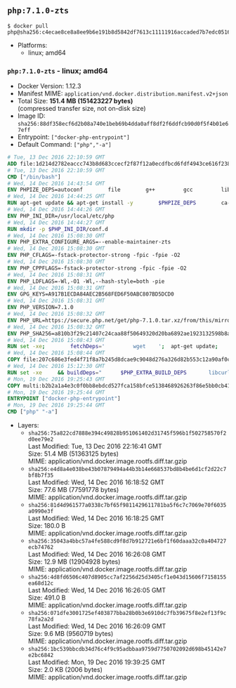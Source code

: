 ## `php:7.1.0-zts`

```console
$ docker pull php@sha256:c4ecae8ce8a8ee9b6e191b8d5842df7613c11111916accaded7b7edc05169e81
```

-	Platforms:
	-	linux; amd64

### `php:7.1.0-zts` - linux; amd64

-	Docker Version: 1.12.3
-	Manifest MIME: `application/vnd.docker.distribution.manifest.v2+json`
-	Total Size: **151.4 MB (151423227 bytes)**  
	(compressed transfer size, not on-disk size)
-	Image ID: `sha256:88df358ecf6d2b08a740e1beb69b4dda0aff8df2f6ddfcb90d0f5f4b01e67eff`
-	Entrypoint: `["docker-php-entrypoint"]`
-	Default Command: `["php","-a"]`

```dockerfile
# Tue, 13 Dec 2016 22:10:59 GMT
ADD file:1d214d2782eaccc743b8d683ccecf2f87f12a0ecdfbcd6fdf4943ce616f23870 in / 
# Tue, 13 Dec 2016 22:10:59 GMT
CMD ["/bin/bash"]
# Wed, 14 Dec 2016 14:43:54 GMT
ENV PHPIZE_DEPS=autoconf 		file 		g++ 		gcc 		libc-dev 		make 		pkg-config 		re2c
# Wed, 14 Dec 2016 14:44:25 GMT
RUN apt-get update && apt-get install -y 		$PHPIZE_DEPS 		ca-certificates 		curl 		libedit2 		libsqlite3-0 		libxml2 		xz-utils 	--no-install-recommends && rm -r /var/lib/apt/lists/*
# Wed, 14 Dec 2016 14:44:26 GMT
ENV PHP_INI_DIR=/usr/local/etc/php
# Wed, 14 Dec 2016 14:44:27 GMT
RUN mkdir -p $PHP_INI_DIR/conf.d
# Wed, 14 Dec 2016 15:08:30 GMT
ENV PHP_EXTRA_CONFIGURE_ARGS=--enable-maintainer-zts
# Wed, 14 Dec 2016 15:08:30 GMT
ENV PHP_CFLAGS=-fstack-protector-strong -fpic -fpie -O2
# Wed, 14 Dec 2016 15:08:30 GMT
ENV PHP_CPPFLAGS=-fstack-protector-strong -fpic -fpie -O2
# Wed, 14 Dec 2016 15:08:31 GMT
ENV PHP_LDFLAGS=-Wl,-O1 -Wl,--hash-style=both -pie
# Wed, 14 Dec 2016 15:08:31 GMT
ENV GPG_KEYS=A917B1ECDA84AEC2B568FED6F50ABC807BD5DCD0
# Wed, 14 Dec 2016 15:08:31 GMT
ENV PHP_VERSION=7.1.0
# Wed, 14 Dec 2016 15:08:32 GMT
ENV PHP_URL=https://secure.php.net/get/php-7.1.0.tar.xz/from/this/mirror PHP_ASC_URL=https://secure.php.net/get/php-7.1.0.tar.xz.asc/from/this/mirror
# Wed, 14 Dec 2016 15:08:32 GMT
ENV PHP_SHA256=a810b3f29c21407c24caa88f50649320d20ba6892ae1923132598b8a0ca145b6 PHP_MD5=cf36039303c47f493100afea522a8f53
# Wed, 14 Dec 2016 15:08:43 GMT
RUN set -xe; 		fetchDeps=' 		wget 	'; 	apt-get update; 	apt-get install -y --no-install-recommends $fetchDeps; 	rm -rf /var/lib/apt/lists/*; 		mkdir -p /usr/src; 	cd /usr/src; 		wget -O php.tar.xz "$PHP_URL"; 		if [ -n "$PHP_SHA256" ]; then 		echo "$PHP_SHA256 *php.tar.xz" | sha256sum -c -; 	fi; 	if [ -n "$PHP_MD5" ]; then 		echo "$PHP_MD5 *php.tar.xz" | md5sum -c -; 	fi; 		if [ -n "$PHP_ASC_URL" ]; then 		wget -O php.tar.xz.asc "$PHP_ASC_URL"; 		export GNUPGHOME="$(mktemp -d)"; 		for key in $GPG_KEYS; do 			gpg --keyserver ha.pool.sks-keyservers.net --recv-keys "$key"; 		done; 		gpg --batch --verify php.tar.xz.asc php.tar.xz; 		rm -r "$GNUPGHOME"; 	fi; 		apt-get purge -y --auto-remove $fetchDeps
# Wed, 14 Dec 2016 15:08:44 GMT
COPY file:207c686e3fed4f71f8a7b245d8dcae9c9048d276a326d82b553c12a90af0c0ca in /usr/local/bin/ 
# Wed, 14 Dec 2016 15:12:30 GMT
RUN set -xe 	&& buildDeps=" 		$PHP_EXTRA_BUILD_DEPS 		libcurl4-openssl-dev 		libedit-dev 		libsqlite3-dev 		libssl-dev 		libxml2-dev 	" 	&& apt-get update && apt-get install -y $buildDeps --no-install-recommends && rm -rf /var/lib/apt/lists/* 		&& export CFLAGS="$PHP_CFLAGS" 		CPPFLAGS="$PHP_CPPFLAGS" 		LDFLAGS="$PHP_LDFLAGS" 	&& docker-php-source extract 	&& cd /usr/src/php 	&& ./configure 		--with-config-file-path="$PHP_INI_DIR" 		--with-config-file-scan-dir="$PHP_INI_DIR/conf.d" 				--disable-cgi 				--enable-ftp 		--enable-mbstring 		--enable-mysqlnd 				--with-curl 		--with-libedit 		--with-openssl 		--with-zlib 				$PHP_EXTRA_CONFIGURE_ARGS 	&& make -j "$(nproc)" 	&& make install 	&& { find /usr/local/bin /usr/local/sbin -type f -executable -exec strip --strip-all '{}' + || true; } 	&& make clean 	&& docker-php-source delete 		&& apt-get purge -y --auto-remove -o APT::AutoRemove::RecommendsImportant=false $buildDeps
# Mon, 19 Dec 2016 19:25:43 GMT
COPY multi:b2b2a1a4e3c0f0bb8ebdcd527fca158bfce5138468926263f86e5bb0cb41970f in /usr/local/bin/ 
# Mon, 19 Dec 2016 19:25:44 GMT
ENTRYPOINT ["docker-php-entrypoint"]
# Mon, 19 Dec 2016 19:25:44 GMT
CMD ["php" "-a"]
```

-	Layers:
	-	`sha256:75a822cd7888e394c49828b951061402d31745f596b1f502758570f2d0ee79e2`  
		Last Modified: Tue, 13 Dec 2016 22:16:41 GMT  
		Size: 51.4 MB (51363125 bytes)  
		MIME: application/vnd.docker.image.rootfs.diff.tar.gzip
	-	`sha256:e4d8a4e038be43b07879494a44b3b14e668537bd8b4be6d1cf2d22c7bf8b7f35`  
		Last Modified: Wed, 14 Dec 2016 16:18:52 GMT  
		Size: 77.6 MB (77591778 bytes)  
		MIME: application/vnd.docker.image.rootfs.diff.tar.gzip
	-	`sha256:81d4d961577a0338c7bf65f9811429611781ba5f6c7c7069e70f6035a0990e3f`  
		Last Modified: Wed, 14 Dec 2016 16:18:25 GMT  
		Size: 180.0 B  
		MIME: application/vnd.docker.image.rootfs.diff.tar.gzip
	-	`sha256:35043a4bbc57a4fe588cd9f8d7b912721e6bf1f60daaa32c0a404727ecb74762`  
		Last Modified: Wed, 14 Dec 2016 16:26:08 GMT  
		Size: 12.9 MB (12904928 bytes)  
		MIME: application/vnd.docker.image.rootfs.diff.tar.gzip
	-	`sha256:4d8fd6506c407d8905cc7af2256d25d3405cf1e043d15606f7158155ea68d12c`  
		Last Modified: Wed, 14 Dec 2016 16:26:05 GMT  
		Size: 491.0 B  
		MIME: application/vnd.docker.image.rootfs.diff.tar.gzip
	-	`sha256:071dfe3001725ef403877bba28b0b3e6910dc7fb39675f8e2ef13f9c78fa2a2d`  
		Last Modified: Wed, 14 Dec 2016 16:26:09 GMT  
		Size: 9.6 MB (9560719 bytes)  
		MIME: application/vnd.docker.image.rootfs.diff.tar.gzip
	-	`sha256:1bc539bbcdb34d76c4f9c95adbbaa9759d7750702092d698b45142e7e2bc6842`  
		Last Modified: Mon, 19 Dec 2016 19:39:25 GMT  
		Size: 2.0 KB (2006 bytes)  
		MIME: application/vnd.docker.image.rootfs.diff.tar.gzip
